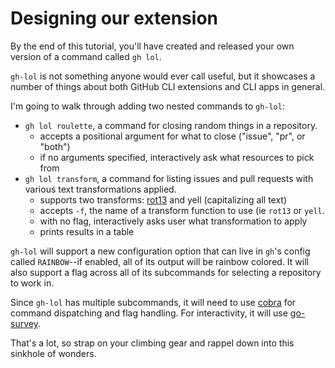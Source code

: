 # Designing our extension

By the end of this tutorial, you'll have created and released your own version of a command called `gh lol`. 

`gh-lol` is not something anyone would ever call useful, but it showcases a number of things about both GitHub CLI extensions and CLI apps in general.

I'm going to walk through adding two nested commands to `gh-lol`:

- `gh lol roulette`, a command for closing random things in a repository.
  - accepts a positional argument for what to close ("issue", "pr", or "both")
  - if no arguments specified, interactively ask what resources to pick from
- `gh lol transform`, a command for listing issues and pull requests with various text transformations applied.
  - supports two transforms: [rot13](https://en.wikipedia.org/wiki/ROT13) and yell (capitalizing all text)
  - accepts `-f`, the name of a transform function to use (ie `rot13` or `yell`.
  - with no flag, interactively asks user what transformation to apply
  - prints results in a table

`gh-lol` will support a new configuration option that can live in `gh`'s config called `RAINBOW`--if enabled, all of its output will be rainbow colored. It will also support a flag across all of its subcommands for selecting a repository to work in.

Since `gh-lol` has multiple subcommands, it will need to use [cobra](https://github.com/spf13/cobra) for command dispatching and flag handling. For interactivity, it will use [go-survey](https://github.com/go-survey/survey).

That's a lot, so strap on your climbing gear and rappel down into this sinkhole of wonders.


